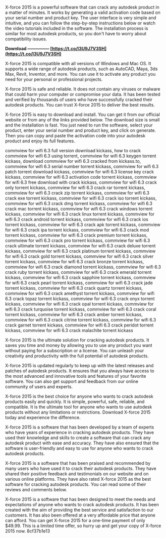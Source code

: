 X-force 2015 is a powerful software that can crack any autodesk product in a matter of minutes. It works by generating a valid activation code based on your serial number and product key. The user interface is very simple and intuitive, and you can follow the step-by-step instructions below or watch the video tutorials included in the software. The installation process is similar for most autodesk products, so you don't have to worry about compatibility issues.
 
**Download ————— [https://t.co/l3U9J7V3SH](https://t.co/l3U9J7V3SH)**


  
X-force 2015 is compatible with all versions of Windows and Mac OS. It supports a wide range of autodesk products, such as AutoCAD, Maya, 3ds Max, Revit, Inventor, and more. You can use it to activate any product you need for your personal or professional projects.
  
X-force 2015 is safe and reliable. It does not contain any viruses or malware that could harm your computer or compromise your data. It has been tested and verified by thousands of users who have successfully cracked their autodesk products. You can trust X-force 2015 to deliver the best results.
  
X-force 2015 is easy to download and install. You can get it from our official website or from any of the links provided below. The download size is small and the installation is fast. You just need to run the software, select your product, enter your serial number and product key, and click on generate. Then you can copy and paste the activation code into your autodesk product and enjoy its full features.
 
commview for wifi 6.3 full version download kickass,  how to crack commview for wifi 6.3 using torrent,  commview for wifi 6.3 keygen torrent kickass,  download commview for wifi 6.3 cracked from kickass.to,  commview for wifi 6.3 serial number torrent kickass,  commview for wifi 6.3 patch torrent download kickass,  commview for wifi 6.3 license key crack kickass,  commview for wifi 6.3 activation code torrent kickass,  commview for wifi 6.3 free download with crack kickass,  commview for wifi 6.3 crack only torrent kickass,  commview for wifi 6.3 crack rar torrent kickass,  commview for wifi 6.3 crack zip torrent kickass,  commview for wifi 6.3 crack exe torrent kickass,  commview for wifi 6.3 crack iso torrent kickass,  commview for wifi 6.3 crack dmg torrent kickass,  commview for wifi 6.3 crack mac torrent kickass,  commview for wifi 6.3 crack windows torrent kickass,  commview for wifi 6.3 crack linux torrent kickass,  commview for wifi 6.3 crack android torrent kickass,  commview for wifi 6.3 crack ios torrent kickass,  commview for wifi 6.3 crack apk torrent kickass,  commview for wifi 6.3 crack ipa torrent kickass,  commview for wifi 6.3 crack mod torrent kickass,  commview for wifi 6.3 crack premium torrent kickass,  commview for wifi 6.3 crack pro torrent kickass,  commview for wifi 6.3 crack ultimate torrent kickass,  commview for wifi 6.3 crack deluxe torrent kickass,  commview for wifi 6.3 crack platinum torrent kickass,  commview for wifi 6.3 crack gold torrent kickass,  commview for wifi 6.3 crack silver torrent kickass,  commview for wifi 6.3 crack bronze torrent kickass,  commview for wifi 6.3 crack diamond torrent kickass,  commview for wifi 6.3 crack ruby torrent kickass,  commview for wifi 6.3 crack emerald torrent kickass,  commview for wifi 6.3 crack sapphire torrent kickass,  commview for wifi 6.3 crack pearl torrent kickass,  commview for wifi 6.3 crack jade torrent kickass,  commview for wifi 6.3 crack quartz torrent kickass,  commview for wifi 6.3 crack amethyst torrent kickass,  commview for wifi 6.3 crack topaz torrent kickass,  commview for wifi 6.3 crack onyx torrent kickass,  commview for wifi 6.3 crack opal torrent kickass,  commview for wifi 6.3 crack turquoise torrent kickass,  commview for wifi 6.3 crack coral torrent kickass,  commview for wifi 6.3 crack amber torrent kickass,  commview for wifi 6.3 crack citrine torrent kickass,  commview for wifi 6.3 crack garnet torrent kickass,  commview for wifi 6.3 crack peridot torrent kickass,  commview for wifi 6.3 crack malachite torrent kickass
  
X-force 2015 is the ultimate solution for cracking autodesk products. It saves you time and money by allowing you to use any product you want without paying for a subscription or a license. You can unleash your creativity and productivity with the full potential of autodesk products.
  
X-force 2015 is updated regularly to keep up with the latest releases and patches of autodesk products. It ensures that you always have access to the most advanced and innovative tools and features of your favorite software. You can also get support and feedback from our online community of users and experts.
  
X-force 2015 is the best choice for anyone who wants to crack autodesk products easily and quickly. It is simple, powerful, safe, reliable, and compatible. It is the ultimate tool for anyone who wants to use autodesk products without any limitations or restrictions. Download X-force 2015 today and experience the difference.
  
X-force 2015 is a software that has been developed by a team of experts who have years of experience in cracking autodesk products. They have used their knowledge and skills to create a software that can crack any autodesk product with ease and accuracy. They have also ensured that the software is user-friendly and easy to use for anyone who wants to crack autodesk products.
  
X-force 2015 is a software that has been praised and recommended by many users who have used it to crack their autodesk products. They have shared their positive feedback and testimonials on our website and on various online platforms. They have also rated X-force 2015 as the best software for cracking autodesk products. You can read some of their reviews and comments below.
  
X-force 2015 is a software that has been designed to meet the needs and expectations of anyone who wants to crack autodesk products. It has been created with the aim of providing the best service and satisfaction to our customers. It has also been offered at a very affordable price that anyone can afford. You can get X-force 2015 for a one-time payment of only $49.99. This is a limited time offer, so hurry up and get your copy of X-force 2015 now.
 8cf37b1e13
 
